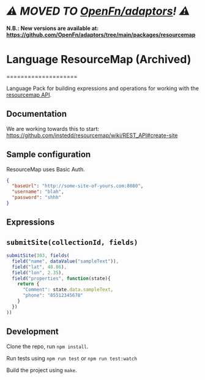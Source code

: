 # _⚠️ MOVED TO [OpenFn/adaptors](https://github.com/OpenFn/adaptors)! ⚠️_

**N.B.: New versions are available at:
https://github.com/OpenFn/adaptors/tree/main/packages/resourcemap**

# Language ResourceMap (Archived)
====================

Language Pack for building expressions and operations for working with
the [resourcemap API](https://github.com/instedd/resourcemap/wiki/REST_API).

Documentation
-------------

We are working towards this to start: https://github.com/instedd/resourcemap/wiki/REST_API#create-site

Sample configuration
------
ResourceMap uses Basic Auth.
```json
{
  "baseUrl": "http://some-site-of-yours.com:8080",
  "username": "blah",
  "password": "shhh"
}
```

Expressions
-----------

## `submitSite(collectionId, fields)`
```js
submitSite(303, fields(
  field("name", dataValue("sampleText")),
  field("lat", 48.86),
  field("lon", 2.35),
  field("properties", function(state){
    return {
      "Comment": state.data.sampleText,
      "phone": "85512345678"
    }
  })
))
```

Development
-----------

Clone the repo, run `npm install`.

Run tests using `npm run test` or `npm run test:watch`

Build the project using `make`.
